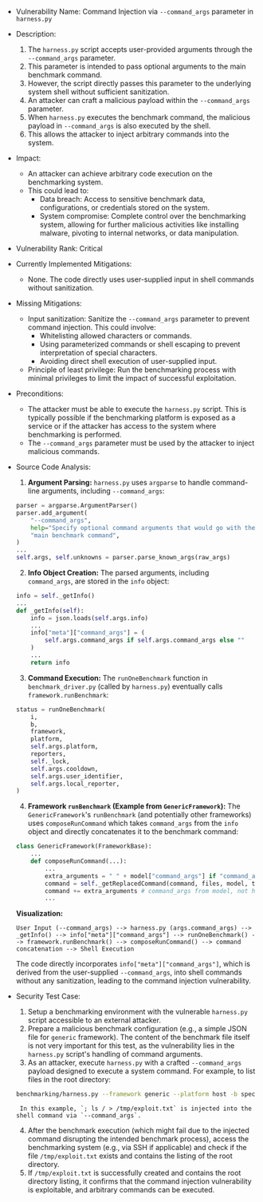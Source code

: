 - Vulnerability Name: Command Injection via `--command_args` parameter in `harness.py`
- Description:
    1. The `harness.py` script accepts user-provided arguments through the `--command_args` parameter.
    2. This parameter is intended to pass optional arguments to the main benchmark command.
    3. However, the script directly passes this parameter to the underlying system shell without sufficient sanitization.
    4. An attacker can craft a malicious payload within the `--command_args` parameter.
    5. When `harness.py` executes the benchmark command, the malicious payload in `--command_args` is also executed by the shell.
    6. This allows the attacker to inject arbitrary commands into the system.
- Impact:
    - An attacker can achieve arbitrary code execution on the benchmarking system.
    - This could lead to:
        - Data breach: Access to sensitive benchmark data, configurations, or credentials stored on the system.
        - System compromise: Complete control over the benchmarking system, allowing for further malicious activities like installing malware, pivoting to internal networks, or data manipulation.
- Vulnerability Rank: Critical
- Currently Implemented Mitigations:
    - None. The code directly uses user-supplied input in shell commands without sanitization.
- Missing Mitigations:
    - Input sanitization: Sanitize the `--command_args` parameter to prevent command injection. This could involve:
        - Whitelisting allowed characters or commands.
        - Using parameterized commands or shell escaping to prevent interpretation of special characters.
        - Avoiding direct shell execution of user-supplied input.
    - Principle of least privilege: Run the benchmarking process with minimal privileges to limit the impact of successful exploitation.
- Preconditions:
    - The attacker must be able to execute the `harness.py` script. This is typically possible if the benchmarking platform is exposed as a service or if the attacker has access to the system where benchmarking is performed.
    - The `--command_args` parameter must be used by the attacker to inject malicious commands.
- Source Code Analysis:
    1. **Argument Parsing:** `harness.py` uses `argparse` to handle command-line arguments, including `--command_args`:
    ```python
    parser = argparse.ArgumentParser()
    parser.add_argument(
        "--command_args",
        help="Specify optional command arguments that would go with the "
        "main benchmark command",
    )
    ...
    self.args, self.unknowns = parser.parse_known_args(raw_args)
    ```
    2. **Info Object Creation:** The parsed arguments, including `command_args`, are stored in the `info` object:
    ```python
    info = self._getInfo()
    ...
    def _getInfo(self):
        info = json.loads(self.args.info)
        ...
        info["meta"]["command_args"] = (
            self.args.command_args if self.args.command_args else ""
        )
        ...
        return info
    ```
    3. **Command Execution:** The `runOneBenchmark` function in `benchmark_driver.py` (called by `harness.py`) eventually calls `framework.runBenchmark`:
    ```python
    status = runOneBenchmark(
        i,
        b,
        framework,
        platform,
        self.args.platform,
        reporters,
        self._lock,
        self.args.cooldown,
        self.args.user_identifier,
        self.args.local_reporter,
    )
    ```
    4. **Framework `runBenchmark` (Example from `GenericFramework`):** The `GenericFramework`'s `runBenchmark` (and potentially other frameworks) uses `composeRunCommand` which takes `command_args` from the `info` object and directly concatenates it to the benchmark command:
    ```python
    class GenericFramework(FrameworkBase):
        ...
        def composeRunCommand(...):
            ...
            extra_arguments = " " + model["command_args"] if "command_args" in model else "" # command_args from model, not harness args
            command = self._getReplacedCommand(command, files, model, test, programs, model_files)
            command += extra_arguments # command_args from model, not harness args
            ...
    ```
    **Visualization:**
    ```
    User Input (--command_args) --> harness.py (args.command_args) --> _getInfo() --> info["meta"]["command_args"] --> runOneBenchmark() --> framework.runBenchmark() --> composeRunCommand() --> command concatenation --> Shell Execution
    ```
    The code directly incorporates `info["meta"]["command_args"]`, which is derived from the user-supplied `--command_args`, into shell commands without any sanitization, leading to the command injection vulnerability.

- Security Test Case:
    1. Setup a benchmarking environment with the vulnerable `harness.py` script accessible to an external attacker.
    2. Prepare a malicious benchmark configuration (e.g., a simple JSON file for `generic` framework). The content of the benchmark file itself is not very important for this test, as the vulnerability lies in the `harness.py` script's handling of command arguments.
    3. As an attacker, execute `harness.py` with a crafted `--command_args` payload designed to execute a system command. For example, to list files in the root directory:
    ```bash
    benchmarking/harness.py --framework generic --platform host -b specifications/models/generic/adhoc.json --info '{"treatment": {"programs": {}}}' --model_cache /tmp/model_cache --command_args "; ls / > /tmp/exploit.txt"
    ```
       In this example, `; ls / > /tmp/exploit.txt` is injected into the shell command via `--command_args`.
    4. After the benchmark execution (which might fail due to the injected command disrupting the intended benchmark process), access the benchmarking system (e.g., via SSH if applicable) and check if the file `/tmp/exploit.txt` exists and contains the listing of the root directory.
    5. If `/tmp/exploit.txt` is successfully created and contains the root directory listing, it confirms that the command injection vulnerability is exploitable, and arbitrary commands can be executed.